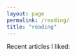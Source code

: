 ```yaml
---
layout: page
permalink: /reading/
title: "reading"
---
```


<script src="http://ajax.googleapis.com/ajax/libs/jquery/2.0.0/jquery.min.js"></script>

Recent articles I liked:

<div id="feed">

<script>
$(document).ready(function(){
var rss = 'http://feeds.delicious.com/v2/rss/ereinerts';

function hostname(url) {
  var matches = url.match(/^https?\:\/\/(www\.)?([^\/?#]+)(?:[\/?#]|$)/i);
  return matches[2];
}

(function(url, callback) {
    $.ajax({
        url: document.location.protocol
             + '//ajax.googleapis.com/ajax/services/feed/load?v=1.0&num=-1&callback=?&q='
             + encodeURIComponent(url),
        dataType: 'json',
        success: function(data) {
            callback(data.responseData.feed);
        }
    });
})

(rss, function(feed){
    var entries = feed.entries, feed = '';
    for (var i = 0; i < entries.length; i++) {
        feed += '<p><b><a href="' + entries[i].link + '">' + entries[i].title + '</a></b><br>'
                + '<i>' + hostname(entries[i].link) + '</i></p>';
    }
    $('#feed').append(feed);
});

});
</script>